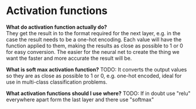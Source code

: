 # Activation functions

**What do activation function actually do?**  
They get the result in to the format required for the next layer, e.g. in the
case the result needs to be a one-hot encoding.   Each value will have the function applied to
them, making the results as close as possible to 1 or 0 for easy conversion. The easier for the neural net to create the thing we want the faster and more accurate the result will be.

**What is soft max activation function?** TODO:
It converts the output values so they are as close as possible to 1 or 0, e.g.
one-hot encoded, ideal for use in multi-class classification problems.

**What activation functions should I use where?** TODO:
If in doubt use "relu" everywhere apart form the last layer and there use
"softmax"
